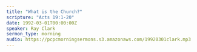 ```yaml
---
title: "What is the Church?"
scripture: "Acts 19:1-20"
date: 1992-03-01T00:00:00Z
speaker: Ray Clark
sermon_type: morning
audio: https://pcpcmorningsermons.s3.amazonaws.com/19920301clark.mp3 
---
```



